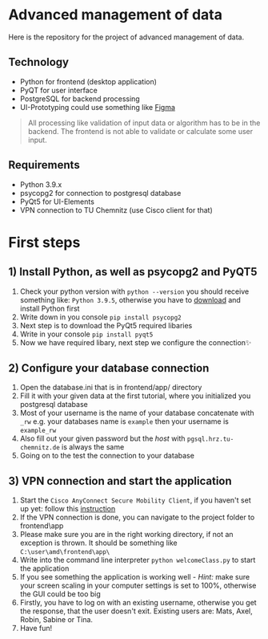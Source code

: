 # Advanced management of data

Here is the repository for the project of advanced management of data.

## Technology
- Python for frontend (desktop application)
- PyQT for user interface
- PostgreSQL for backend processing
- UI-Prototyping could use something like [Figma](https://www.figma.com)
> All processing like validation of input data or algorithm has to be in the backend. The frontend is not able to validate or calculate some user input.  

## Requirements 
- Python 3.9.x
- psycopg2 for connection to postgresql database
- PyQt5 for UI-Elements
- VPN connection to TU Chemnitz (use Cisco client for that)

# First steps
## 1) Install Python, as well as psycopg2 and PyQT5
1. Check your python version with ```python --version``` you should receive something like: ```Python 3.9.5```, otherwise you have to [download](https://www.python.org/downloads/) and install Python first
2. Write down in you console ```pip install psycopg2```
3. Next step is to download the PyQt5 required libaries
4. Write in your console ```pip install pyqt5```
5. Now we have required libary, next step we configure the connection✨

## 2) Configure your database connection
1. Open the database.ini that is in frontend/app/ directory
2. Fill it with your given data at the first tutorial, where you initialized you postgresql database
3. Most of your username is the name of your database concatenate with ```_rw``` e.g. your databases name is ```example``` then your username is ```example_rw```
4. Also fill out your given password but the *host* with ```pgsql.hrz.tu-chemnitz.de``` is always the same
5. Going on to the test the connection to your database

## 3) VPN connection and start the application
1. Start the ```Cisco AnyConnect Secure Mobility Client```, if you haven't set up yet: follow this [instruction](https://www.tu-chemnitz.de/urz/network/access/vpn.html#client)
2. If the VPN connection is done, you can navigate to the project folder to frontend\app
3. Please make sure you are in the right working directory, if not an exception is thrown. It should be something like ```C:\user\amd\frontend\app\```
4. Write into the command line interpreter  ```python welcomeClass.py``` to start the application
5. If you see something the application is working well - _Hint:_ make sure your screen scaling in your computer settings is set to 100%, otherwise the GUI could be too big
6. Firstly, you have to log on with an existing username, otherwise you get the response, that the user doesn't exit. Existing users are: Mats, Axel, Robin, Sabine or Tina.
7. Have fun!
